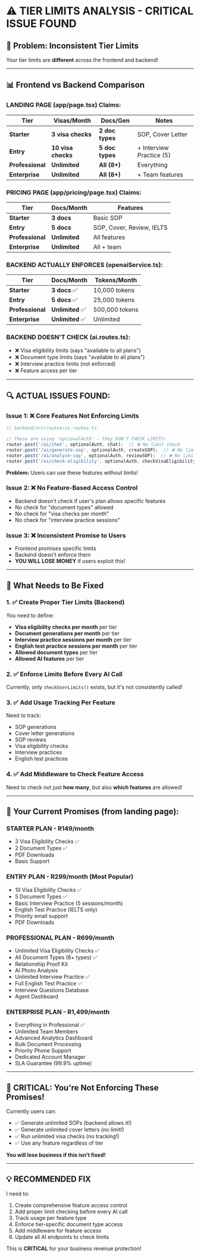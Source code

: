 # ⚠️ TIER LIMITS ANALYSIS - CRITICAL ISSUE FOUND

## 🚨 Problem: Inconsistent Tier Limits

Your tier limits are **different** across the frontend and backend!

---

## 📊 Frontend vs Backend Comparison

### LANDING PAGE (app/page.tsx) Claims:

| Tier | Visas/Month | Docs/Gen | Notes |
|------|-------------|----------|-------|
| **Starter** | **3 visa checks** | **2 doc types** | SOP, Cover Letter |
| **Entry** | **10 visa checks** | **5 doc types** | + Interview Practice (5) |
| **Professional** | **Unlimited** | **All (8+)** | Everything |
| **Enterprise** | **Unlimited** | **All (8+)** | + Team features |

### PRICING PAGE (app/pricing/page.tsx) Claims:

| Tier | Docs/Month | Features |
|------|------------|----------|
| **Starter** | **3 docs** | Basic SOP |
| **Entry** | **5 docs** | SOP, Cover, Review, IELTS |
| **Professional** | **Unlimited** | All features |
| **Enterprise** | **Unlimited** | All + team |

### BACKEND ACTUALLY ENFORCES (openaiService.ts):

| Tier | Docs/Month | Tokens/Month |
|------|------------|--------------|
| **Starter** | **3 docs** ✅ | 10,000 tokens |
| **Entry** | **5 docs** ✅ | 25,000 tokens |
| **Professional** | **Unlimited** ✅ | 500,000 tokens |
| **Enterprise** | **Unlimited** ✅ | Unlimited |

### BACKEND DOESN'T CHECK (ai.routes.ts):
- ❌ Visa eligibility limits (says "available to all plans")
- ❌ Document type limits (says "available to all plans")
- ❌ Interview practice limits (not enforced)
- ❌ Feature access per tier

---

## 🔍 ACTUAL ISSUES FOUND:

### Issue 1: ❌ Core Features Not Enforcing Limits
```typescript
// backend/src/routes/ai.routes.ts

// These are using 'optionalAuth' - they DON'T CHECK LIMITS!
router.post('/ai/chat', optionalAuth, chat);  // ❌ No limit check
router.post('/ai/generate-sop', optionalAuth, createSOP);  // ❌ No limit check
router.post('/ai/analyze-sop', optionalAuth, reviewSOP);  // ❌ No limit check
router.post('/ai/check-eligibility', optionalAuth, checkVisaEligibility);  // ❌ No limit check
```

**Problem:** Users can use these features without limits!

### Issue 2: ❌ No Feature-Based Access Control
- Backend doesn't check if user's plan allows specific features
- No check for "document types" allowed
- No check for "visa checks per month"
- No check for "interview practice sessions"

### Issue 3: ❌ Inconsistent Promise to Users
- Frontend promises specific limits
- Backend doesn't enforce them
- **YOU WILL LOSE MONEY** if users exploit this!

---

## 🎯 What Needs to Be Fixed

### 1. ✅ Create Proper Tier Limits (Backend)

You need to define:
- **Visa eligibility checks per month** per tier
- **Document generations per month** per tier
- **Interview practice sessions per month** per tier
- **English test practice sessions per month** per tier
- **Allowed document types** per tier
- **Allowed AI features** per tier

### 2. ✅ Enforce Limits Before Every AI Call

Currently, only `checkUserLimits()` exists, but it's not consistently called!

### 3. ✅ Add Usage Tracking Per Feature

Need to track:
- SOP generations
- Cover letter generations
- SOP reviews
- Visa eligibility checks
- Interview practices
- English test practices

### 4. ✅ Add Middleware to Check Feature Access

Need to check not just **how many**, but also **which features** are allowed!

---

## 📝 Your Current Promises (from landing page):

### **STARTER PLAN - R149/month**
- 3 Visa Eligibility Checks ✅
- 2 Document Types ✅
- PDF Downloads
- Basic Support

### **ENTRY PLAN - R299/month** (Most Popular)
- 10 Visa Eligibility Checks ✅
- 5 Document Types ✅
- Basic Interview Practice (5 sessions/month)
- English Test Practice (IELTS only)
- Priority email support
- PDF Downloads

### **PROFESSIONAL PLAN - R699/month**
- Unlimited Visa Eligibility Checks ✅
- All Document Types (8+ types) ✅
- Relationship Proof Kit
- AI Photo Analysis
- Unlimited Interview Practice ✅
- Full English Test Practice ✅
- Interview Questions Database
- Agent Dashboard

### **ENTERPRISE PLAN - R1,499/month**
- Everything in Professional ✅
- Unlimited Team Members
- Advanced Analytics Dashboard
- Bulk Document Processing
- Priority Phone Support
- Dedicated Account Manager
- SLA Guarantee (99.9% uptime)

---

## 🚨 CRITICAL: You're Not Enforcing These Promises!

Currently users can:
- ✅ Generate unlimited SOPs (backend allows it!)
- ✅ Generate unlimited cover letters (no limit!)
- ✅ Run unlimited visa checks (no tracking!)
- ✅ Use any feature regardless of tier

**You will lose business if this isn't fixed!**

---

## 💡 RECOMMENDED FIX

I need to:
1. Create comprehensive feature access control
2. Add proper limit checking before every AI call
3. Track usage per feature type
4. Enforce tier-specific document type access
5. Add middleware for feature access
6. Update all AI endpoints to check limits

This is **CRITICAL** for your business revenue protection!



